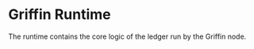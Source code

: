 Griffin Runtime
===============

The runtime contains the core logic of the ledger run by the Griffin node.
